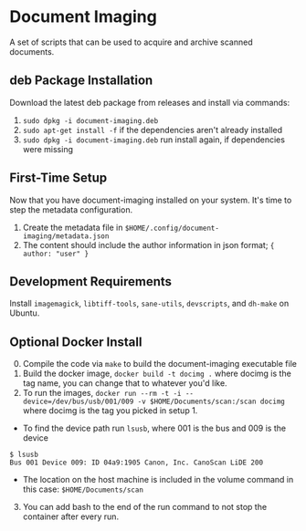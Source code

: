 # Document Imaging

A set of scripts that can be used to acquire and archive scanned documents.

## deb Package Installation

Download the latest deb package from releases and install via commands:

1. `sudo dpkg -i document-imaging.deb`
2. `sudo apt-get install -f` if the dependencies aren't already installed
3. `sudo dpkg -i document-imaging.deb` run install again, if dependencies were missing

## First-Time Setup

Now that you have document-imaging installed on your system. It's time to step the metadata configuration.

1. Create the metadata file in `$HOME/.config/document-imaging/metadata.json`
2. The content should include the author information in json format; `{ author: "user" }`

## Development Requirements

Install `imagemagick`, `libtiff-tools`, `sane-utils`, `devscripts`, and `dh-make` on Ubuntu.

## Optional Docker Install

0. Compile the code via `make` to build the document-imaging executable file
1. Build the docker image, `docker build -t docimg .` where docimg is the tag name, you can change that to whatever you'd like.
2. To run the images, `docker run --rm -t -i --device=/dev/bus/usb/001/009 -v $HOME/Documents/scan:/scan docimg` where docimg is the tag you picked in setup 1.
  - To find the device path run `lsusb`, where 001 is the bus and 009 is the device
```
$ lsusb
Bus 001 Device 009: ID 04a9:1905 Canon, Inc. CanoScan LiDE 200
```
  - The location on the host machine is included in the volume command in this case: `$HOME/Documents/scan`
3. You can add bash to the end of the run command to not stop the container after every run.
